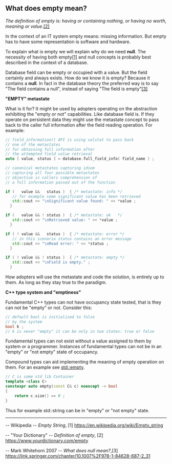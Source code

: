## What does empty mean?

*The definition of empty is: having or containing nothing, or having no worth, meaning or value.*[[2]](#ref2)

In the context of an IT system empty means: missing information. But empty has to have some representation is software and hardware.

To explain what is empty we will explain why do we need **null**. The necessity of having both empty[[1]](#ref1) and null concepts is probably best described in the context of a database.

Database field can be empty or occupied with a value. But the field certainly and always exists. How do we know it is empty? Because it contains a **null**. In fact in the database theory  the preferred way is to say "The field contains a null", instead of saying "The field is empty"[[3]](#ref3) 

**"EMPTY" metastate**

What is it for? It might be used by adopters operating on the abstraction exhibiting the "empty or not" capabilities. Like database field is. If they operate on persistent data they might use the metastate concept to pass back to the caller full information after the field reading operation. For example:

```cpp
// field_information() API is using valstat to pass back 
// one of the metastates 
// for obtaining full information after 
// the attempted field value retrieval
auto [ value, status ] = database.full_field_info( field_name ) ;

// canonical metastates capturing idiom 
// capturing all four possible metastates 
// objective is callers comprehension of 
// a full information passed out of the function

if (   value &&   status )  { /* metastate: info */ 
   // for example some significant value has been retrieved
   std::cout << "\nSignificant value found: " << *value ;
  }

if (   value && ! status )  { /* metastate: ok   */ 
   std::cout << "\nRetrieved value: " << *value ;
  }

if ( ! value &&   status )  { /* metastate: error */ 
   // in this scenario status contains an error message
   std::cout << "\nRead error: " << *status ;
  }

if ( ! value && ! status )  { /* metastate: empty */ 
   std::cout << "\nField is empty." ;
  }

```
How adopters will use the metastate and code the solution, is entirely up to them. As long as they stay true to the paradigm.

**C++ type system and "emptiness"**

Fundamental C++ types can not have occupancy state tested, that is they can not be "empty" or not. Consider this:
```cpp
// default bool is initialized to false
// by the system
bool k ; 
// k is never "empty" it can be only in two states: true or false
```
Fundamental types can not exist without a value assigned to them by system or a programmer. Instances of fundamental types can not be in an "empty" or "not empty" state of occupancy.

Compound types can aid implementing the meaning of empty operation on them. For an example see [std::empty](https://en.cppreference.com/w/cpp/iterator/empty).
```cpp
// C is some std lib Container
template <class C> 
constexpr auto empty(const C& c) noexcept -> bool
{
    return c.size() == 0 ;
}
```
Thus for example std::string can be in "empty" or "not empty" state.

--- 

-- Wikipedia -- *Empty String*, <span id="ref1">[1]</span> https://en.wikipedia.org/wiki/Empty_string

-- "Your Dictionary" -- *Definition of empty*, <span id="ref2">[2]</span> https://www.yourdictionary.com/empty

-- Mark Whitehorn 2007 -- *What does null mean?*,<span id="ref3">[3]</span> https://link.springer.com/chapter/10.1007%2F978-1-84628-687-2_31